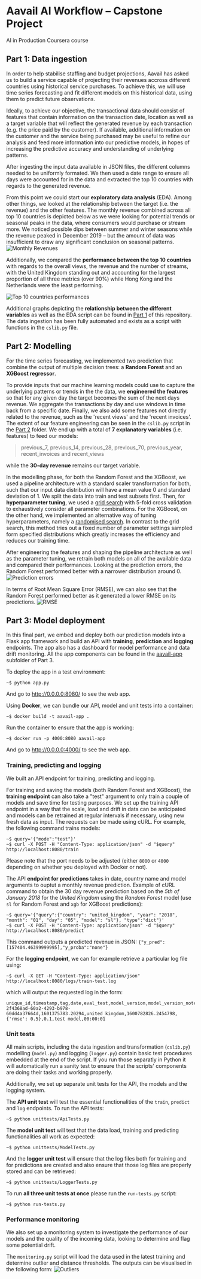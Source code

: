 # Aavail AI Workflow – Capstone Project
AI in Production Coursera course

## Part 1: Data ingestion
In order to help stabilise staffing and budget projections, Aavail has asked us to build a service capable of projecting their revenues accross different countries using historical service purchases. To achieve this, we will use time series forecasting and fit different models on this historical data, using them to predict future observations.

Ideally, to achieve our objective, the transactional data should consist of features that contain information on the transaction date, location as well as a target variable that will reflect the generated revenue by each transaction (e.g. the price paid by the customer). If available, additional information on the customer and the service being purchased may be useful to refine our analysis and feed more information into our predictive models, in hopes of increasing the predictive accuracy and understanding of underlying patterns.

After ingesting the input data available in JSON files, the different columns needed to be uniformly formated. We then used a date range to ensure all days were accounted for in the data and extracted the top 10 countries with regards to the generated revenue. 

From this point we could start our **exploratory data analysis** (EDA). Among other things, we looked at the relationship between the target (i.e. the revenue) and the other features. The monthly revenue combined across all top 10 countries is depicted below as we were looking for potential trends or seasonal peaks in the data, where consumers would purchase or stream more. We noticed possible dips between summer and winter seasons while the revenue peaked in December 2019 – but the amount of data was insufficient to draw any significant conclusion on seasonal patterns.
![Monthly Revenues](https://github.ibm.com/Anton-Ryjov/aavail-ai-workflow-capstone/blob/master/Part%201/monthly_revenue_top10.png)

Additionally, we compared the **performance between the top 10 countries** with regards to the overall views, the revenue and the number of streams, with the United Kingdom standing out and accounting for the largest proportion of all three metrics (over 90%) while Hong Kong and the Netherlands were the least performing.

![Top 10 countries performances](https://github.ibm.com/Anton-Ryjov/aavail-ai-workflow-capstone/blob/master/Part%201/top_countries_metrics.png)

Additional graphs depicting the **relationship between the different variables** as well as the EDA script can be found in [Part 1](https://github.ibm.com/Anton-Ryjov/aavail-ai-workflow-capstone/tree/master/Part%201) of this repository. The data ingestion has been fully automated and exists as a script with functions in the `cslib.py` file.

## Part 2: Modelling
For the time series forecasting, we implemented two prediction that combine the output of multiple decision trees: a **Random Forest** and an **XGBoost regressor**. 

To provide inputs that our machine learning models could use to capture the underlying patterns or trends in the the data, we **engineered the features** so that for any given day the target becomes the sum of the next days revenue. We aggregate the transactions by day and use windows in time back from a specific date. Finally, we also add some features not directly related to the revenue, such as the 'recent views' and the 'recent invoices'. The extent of our feature engineering can be seen in the `cslib.py` script in the [Part 2](https://github.ibm.com/Anton-Ryjov/aavail-ai-workflow-capstone/tree/master/Part%202) folder. We end up with a total of **7 explanatory variables** (i.e. features) to feed our models:
> previous_7, previous_14, previous_28, previous_70, previous_year, recent_invoices and recent_views

while the **30-day revenue** remains our target variable.

In the modelling phase, for both the Random Forest and the XGBoost, we used a pipeline architecture with a standard scaler transformation for both, such that our input data distribution will have a mean value 0 and standard deviation of 1. We split the data into train and test subsets first. Then, for **hyperparameter tuning**, we used a [grid search](https://scikit-learn.org/stable/modules/generated/sklearn.model_selection.GridSearchCV.html#sklearn.model_selection.GridSearchCV) with 5-fold cross validation to exhaustively consider all parameter combinations. For the XGBoost, on the other hand, we implemented an alternative way of tuning hyperparameters, namely a [randomised search](https://scikit-learn.org/stable/modules/generated/sklearn.model_selection.RandomizedSearchCV.html#sklearn.model_selection.RandomizedSearchCV). In contrast to the grid search, this method tries out a fixed number of parameter settings sampled form specified distributions which greatly increases the efficiency and reduces our training time.

After engineering the features and shaping the pipeline architecture as well as the parameter tuning, we retrain both models on all of the available data and compared their performances. Looking at the prediction errors, the Random Forest performed better with a narrower distribution around 0.
![Prediction errors](https://github.ibm.com/Anton-Ryjov/aavail-ai-workflow-capstone/blob/master/Part%202/error_hist.png)

In terms of Root Mean Square Error (RMSE), we can also see that the Random Forest performed better as it generated a lower RMSE on its predictions.
![RMSE](https://github.ibm.com/Anton-Ryjov/aavail-ai-workflow-capstone/blob/master/Part%202/rmse.png)

## Part 3: Model deployment
In this final part, we embed and deploy both our prediction models into a Flask app framework and build an API with **training**, **prediction** and **logging** endpoints. The app also has a dashboard for model performance and data drift monitoring. All the app components can be found in the [aavail-app](https://github.ibm.com/Anton-Ryjov/aavail-ai-workflow-capstone/tree/master/Part%203/aavail-app) subfolder of Part 3.

To deploy the app in a test environment:
```
~$ python app.py
```
And go to http://0.0.0.0:8080/ to see the web app.

Using **Docker**, we can bundle our API, model and unit tests into a container:

```
~$ docker build -t aavail-app .
```

Run the container to ensure that the app is working:
```
~$ docker run -p 4000:8080 aavail-app
```
And go to http://0.0.0.0:4000/ to see the web app.

### Training, predicting and logging
We built an API endpoint for training, predicting and logging. 

For training and saving the models (both Random Forest and XGBoost), the **training endpoint** can also take a "test" argument to only train a couple of models and save time for testing purposes. We set up the training API endpoint in a way that the scale, load and drift in data can be anticipated and models can be retrained at regular intervals if necessary, using new fresh data as input. The requests can be made using cURL. For example, the following command trains models:

```
~$ query='{"mode":"test"}'
~$ curl -X POST -H "Content-Type: application/json" -d "$query" http://localhost:8080/train
```

Please note that the port needs to be adjusted (either `8080` or `4000` depending on whether you deployed with Docker or not).

The API **endpoint for predictions** takes in date, country name and model arguments to ouptut a monthly revenue prediction. Example of cURL command to obtain the 30 day revenue prediction based on the *5th of January 2018* for the *United Kingdom* using the *Random Forest* model (use `sl` for Random Forest and `xgb` for XGBoost predictions):

```
~$ query='{"query":{"country": "united_kingdom", "year": "2018", "month": "01", "day": "05", "model": "sl"}, "type":"dict"}'
~$ curl -X POST -H "Content-Type: application/json" -d "$query" http://localhost:8080/predict
```
This command outputs a predicted revenue in JSON: `{"y_pred":[157404.46399999995],"y_proba":"none"}`

For the **logging endpoint**, we can for example retrieve a particular log file using:
```
~$ curl -X GET -H "Content-Type: application/json" http://localhost:8080/logs/train-test.log
```
which will output the requested log in the form: 
```
unique_id,timestamp,tag,date,eval_test,model_version,model_version_note,runtime
2f4368ad-60a2-4293-b978-60dd4a37664d,1601375783.20294,united_kingdom,1600782826.2454798,{'rmse': 0.5},0.1,test model,00:00:01
```

### Unit tests
All main scripts, including the data ingestion and transformation (`cslib.py`) modelling (`model.py`) and logging (`logger.py`) contain basic test procedures embedded at the end of the script. If you run those separatly in Python it will automatically run a sanity test to ensure that the scripts' components are doing their tasks and working properly.

Additionally, we set up separate unit tests for the API, the models and the logging system.

The **API unit test** will test the essential functionalities of the `train`, `predict` and `log` endpoints. To run the API tests:
```
~$ python unittests/ApiTests.py
```

The **model unit test** will test that the data load, training and predicting functionalities all work as expected:
```
~$ python unittests/ModelTests.py
```

And the **logger unit test** will ensure that the log files both for training and for predictions are created and also ensure that those log files are properly stored and can be retrieved:
```
~$ python unittests/LoggerTests.py
```

To run **all three unit tests at once** please run the `run-tests.py` script:
```
~$ python run-tests.py
```

### Performance monitoring
We also set up a monitoring system to investigate the performance of our models and the quality of the incoming data, looking to determine and flag some potential drift. 

The `monitoring.py` script will load the data used in the latest training and determine outlier and distance thresholds. The outputs can be visualised in the following form:
![Outliers](https://github.ibm.com/Anton-Ryjov/aavail-ai-workflow-capstone/blob/master/Part%203/monitoring_outliers.png)

